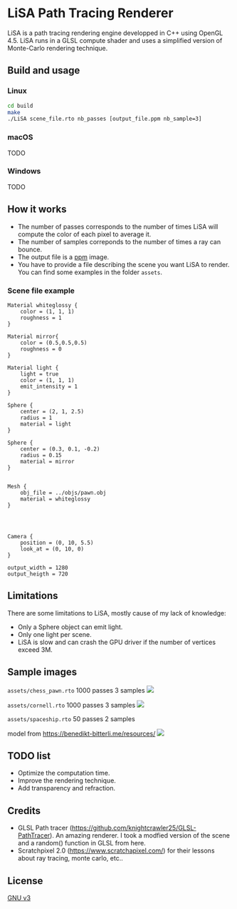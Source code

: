 # LiSA Path Tracing Renderer

LiSA is a path tracing rendering engine developped in C++ using OpenGL 4.5.
LiSA runs in a GLSL compute shader and uses a simplified version of Monte-Carlo rendering technique.

## Build and usage

### Linux
````bash
cd build
make
./LiSA scene_file.rto nb_passes [output_file.ppm nb_sample=3]
````

### macOS
TODO

### Windows
TODO

## How it works
- The number of passes corresponds to the number of times LiSA will compute the color of each pixel to average it.
- The number of samples correponds to the number of times a ray can bounce.
- The output file is a [ppm](https://fr.wikipedia.org/wiki/Portable_pixmap) image.
- You have to provide a file describing the scene you want LiSA to render. You can find some examples in the folder ````assets````.

### Scene file example
````
Material whiteglossy {
    color = (1, 1, 1)
    roughness = 1
}

Material mirror{
    color = (0.5,0.5,0.5)
    roughness = 0
}

Material light {
    light = true
    color = (1, 1, 1)
    emit_intensity = 1
}

Sphere {
    center = (2, 1, 2.5)
    radius = 1
    material = light
}

Sphere {
    center = (0.3, 0.1, -0.2)
    radius = 0.15
    material = mirror
}


Mesh {
    obj_file = ../objs/pawn.obj
    material = whiteglossy
}




Camera {
    position = (0, 10, 5.5)
    look_at = (0, 10, 0)
}

output_width = 1280
output_heigth = 720
````

## Limitations
There are some limitations to LiSA, mostly cause of my lack of knowledge:
- Only a Sphere object can emit light.
- Only one light per scene.
- LiSA is slow and can crash the GPU driver if the number of vertices exceed 3M.


## Sample images
````assets/chess_pawn.rto```` 1000 passes 3 samples
![](results_images/chess/result.png)

````assets/cornell.rto```` 1000 passes 3 samples
![](results_images/cornell/result.png)

````assets/spaceship.rto```` 50 passes 2 samples

model from https://benedikt-bitterli.me/resources/
![](results_images/spaceship/result.png)


## TODO list
- Optimize the computation time.
- Improve the rendering technique.
- Add transparency and refraction.

## Credits
- GLSL Path tracer (https://github.com/knightcrawler25/GLSL-PathTracer). An amazing renderer. I took a modfied version of the scene and a random() function in GLSL from here.
- Scratchpixel 2.0 (https://www.scratchapixel.com/) for their lessons about ray tracing, monte carlo, etc..
## License
[GNU v3](https://choosealicense.com/licenses/gpl-3.0/)
